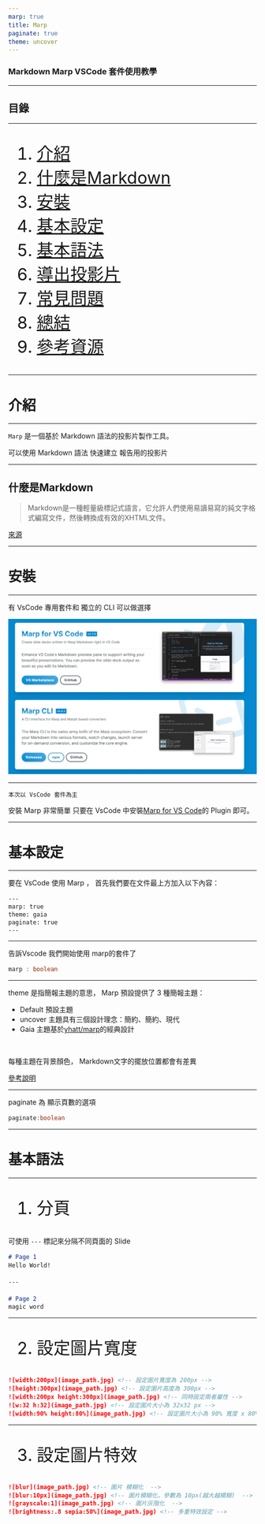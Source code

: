 ```yaml
---
marp: true
title: Marp
paginate: true
theme: uncover
---
```



### Markdown Marp VSCode 套件使用教學

---

## 目錄

---

<style scoped>
  ol {
    font-size:34px
  }
</style>
1. [介紹](#介紹)
2. [什麼是Markdown](#什麼是Markdown)
3. [安裝](#安裝)
4. [基本設定](#基本設定)
5. [基本語法](#基本語法)
6. [導出投影片](#導出投影片)
7. [常見問題](#常見問題)
8. [總結](#總結)
9. [參考資源](#目錄參考資源)

--- 

# 介紹

---

`Marp` 是一個基於 Markdown 語法的投影片製作工具。

可以使用 Markdown 語法 快速建立 報告用的投影片

---

## 什麼是Markdown 

> Markdown是一種輕量級標記式語言，它允許人們使用易讀易寫的純文字格式編寫文件，然後轉換成有效的XHTML文件。

[來源](https://zh.wikipedia.org/zh-tw/Markdown)

---

# 安裝

---

有 VsCode 專用套件和 獨立的 CLI 可以做選擇

![width:800px](/image/photo_2023-09-15_17-48-34.jpg)

---

`本次以 VsCode 套件為主`

安裝 Marp 非常簡單
只要在 VsCode 中安裝[Marp for VS Code](https://marketplace.visualstudio.com/items?itemName=marp-team.marp-vscode)的 Plugin 即可。

---

# 基本設定

---


要在 VsCode 使用 Marp ，
首先我們要在文件最上方加入以下內容：

```
--- 
marp: true 
theme: gaia
paginate: true
---
```


---

告訴Vscode 我們開始使用 marp的套件了

```java
marp : boolean
```

---

theme 是指簡報主題的意思，
Marp 預設提供了 3 種簡報主題：
<br>

- Default 預設主題
- uncover 主題具有三個設計理念：簡約、簡約、現代
- Gaia 主題基於[yhatt/marp](https://github.com/yhatt/marp)的經典設計

<br>

每種主題在背景顏色，
Markdown文字的擺放位置都會有差異

[參考說明](https://github.com/marp-team/marp-core/tree/main/themes?source=post_page-----eab8a0668733--------------------------------#readme)

---

paginate 為 顯示頁數的選項

```java
paginate:boolean
```

---

# 基本語法

---

1. 分頁

可使用 `---` 標記來分隔不同頁面的 Slide
```markdown
# Page 1
Hello World!

---

# Page 2
magic word
```

---

2. 設定圖片寬度

```markdown
![width:200px](image_path.jpg) <!-- 設定圖片寬度為 200px -->
![height:300px](image_path.jpg) <!-- 設定圖片高度為 300px -->
![width:200px height:300px](image_path.jpg) <!-- 同時設定兩者屬性 -->
![w:32 h:32](image_path.jpg) <!-- 設定圖片大小為 32x32 px -->
![width:90% height:80%](image_path.jpg) <!-- 設定圖片大小為 90% 寬度 x 80% 高度  -->
```

---

3. 設定圖片特效

```markdown
![blur](image_path.jpg) <!-- 圖片 模糊化  -->
![blur:10px](image_path.jpg) <!-- 圖片模糊化，參數為 10px(越大越模糊)  -->
![grayscale:1](image_path.jpg) <!-- 圖片灰階化  -->
![brightness:.8 sepia:50%](image_path.jpg) <!-- 多重特效設定 -->
```